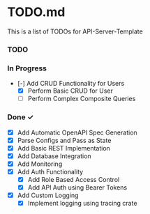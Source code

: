 # TODO.md

This is a list of TODOs for API-Server-Template

### TODO

### In Progress

- [-] Add CRUD Functionality for Users
  - [x] Perform Basic CRUD for User
  - [ ] Perform Complex Composite Queries

### Done ✓

- [x] Add Automatic OpenAPI Spec Generation
- [x] Parse Configs and Pass as State
- [x] Add Basic REST Implementation
- [x] Add Database Integration
- [x] Add Monitoring
- [x] Add Auth Functionality
  - [x] Add Role Based Access Control
  - [x] Add API Auth using Bearer Tokens
- [x] Add Custom Logging
  - [x] Implement logging using tracing crate
